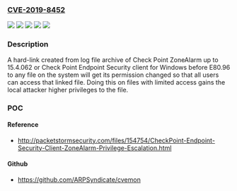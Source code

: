 ### [CVE-2019-8452](https://cve.mitre.org/cgi-bin/cvename.cgi?name=CVE-2019-8452)
![](https://img.shields.io/static/v1?label=Product&message=Check%20Point%20Endpoint%20Security%20client%20for%20Windows&color=blue)
![](https://img.shields.io/static/v1?label=Product&message=Check%20Point%20ZoneAlarm&color=blue)
![](https://img.shields.io/static/v1?label=Version&message=Check%20Point%20Endpoint%20Security%20client%20for%20Windows%20before%20E80.96%20&color=brightgreen)
![](https://img.shields.io/static/v1?label=Version&message=Check%20Point%20ZoneAlarm%20up%20to%2015.4.062%20&color=brightgreen)
![](https://img.shields.io/static/v1?label=Vulnerability&message=CWE-65&color=brightgreen)

### Description

A hard-link created from log file archive of Check Point ZoneAlarm up to 15.4.062 or Check Point Endpoint Security client for Windows before E80.96 to any file on the system will get its permission changed so that all users can access that linked file. Doing this on files with limited access gains the local attacker higher privileges to the file.

### POC

#### Reference
- http://packetstormsecurity.com/files/154754/CheckPoint-Endpoint-Security-Client-ZoneAlarm-Privilege-Escalation.html

#### Github
- https://github.com/ARPSyndicate/cvemon

